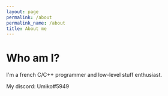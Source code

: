 ```yaml
---
layout: page
permalink: /about
permalink_name: /about
title: About me
---
```


# Who am I?

I'm a french C/C++ programmer and low-level stuff enthusiast.

My discord: Umiko#5949
